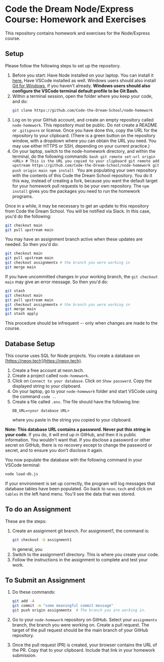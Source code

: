 # Code the Dream Node/Express Course: Homework and Exercises

This repository contains homework and exercises for the Node/Express course.

## Setup

Please follow the following steps to set up the repository.

1. Before you start: Have Node installed on your laptop. You can install it [here.](https://nodejs.org/en/download) Have VSCode installed as well. Windows users should also install [Git for Windows](https://gitforwindows.org/), if you haven't already. **Windows users should also configure the VSCode terminal default profile to be Git Bash.**
2. Within a terminal session, open the folder where you keep your code, and do:
   ```bash
   git clone https://github.com/Code-the-Dream-School/node-homework
   ```
3. Log on to your GitHub account, and create an empty repository called `node-homework`. This repository must be public. Do not create a README or `.gitignore` or license. Once you have done this, copy the URL for the repository to your clipboard. (There is a green button on the repository window, with a dropdown where you can obtain the URL you need. You may use either HTTPS or SSH, depending on your current practice.)
4. On your laptop, switch to the node-homework directory, and within the terminal, do the following commands:
   `bash
    git remote set-url origin <URL> # This is the URL you copied to your clipboard
    git remote add upstream https://github.com/Code-the-Dream-School/node-homework
    git push origin main
    npm install
    `
   You are populating your own repository with the contents of this Code the Dream School repository. You do it this way, instead of creating a fork, because you want the default target for your homework pull requests to be your own repository. The `npm install` gives you the packages you need to run the homework programs.

Once in a while, it may be necessary to get an update to this repository from Code the Dream School. You will be notified via Slack. In this case, you'd do the following:

```bash
git checkout main
git pull upstream main
```

You may have an assignment branch active when these updates are needed. So then you'd do:

```bash
git checkout main
git pull upstream main
git checkout assignmentx # the branch you were working in
git merge main
```

If you have uncommitted changes in your working branch, the `git checkout main` may give an error message. So then you'd do:

```bash
git stash
git checkout main
git pull upstream main
git checkout assignmentx # the branch you were working in
git merge main
git stash apply
```

This procedure should be infrequent -- only when changes are made to the course.

## Database Setup

This course uses SQL for Node projects. You create a database on [https://neon.tech](https://neon.tech).

1. Create a free account at neon.tech.
2. Create a project called `node-homework`.
3. Click on `Connect to your database`. Click on `Show password`. Copy the displayed string to your clipboard.
4. On your laptop, go to your `node-homework` folder and start VSCode using the command `code .`.
5. Create a file called `.env`. The file should have the following line:
   ```
   DB_URL=<your database URL>
   ```
   where you paste in the string you copied to your clipboard.

**Note: This database URL contains a password. Never put this string in your code.** If you do, it will end up in GitHub, and then it is public information. You wouldn't want that. If you disclose a password or other secret on GitHub, there is no recovery except to change the password or secret, and to ensure you don't disclose it again.

You now populate the database with the following command in your VSCode terminal:

```bash
node load-db.js
```

If your environment is set up correctly, the program will log messages that database tables have been populated. Go back to `neon.tech` and click on `tables` in the left hand menu. You'll see the data that was stored.

## To do an Assignment

These are the steps:

1. Create an assignment git branch. For assignment1, the command is:
   ```bash
   git checkout -b assignment1
   ```
   In general, you
2. Switch to the assignment1 directory. This is where you create your code.
3. Follow the instructions in the assignment to complete and test your work.

## To Submit an Assignment

1. Do these commands:

   ```bash
   git add -A
   git commit -m "some meaningful commit message"
   git push origin assignmentx  # The branch you are working in.
   ```

2. Go to your `node-homework` repository on GitHub. Select your `assignmentx` branch, the branch you were working on. Create a pull request. The target of the pull request should be the main branch of your GitHub repository.
3. Once the pull request (PR) is created, your browser contains the URL of the PR. Copy that to your clipboard. Include that link in your homework submission.
